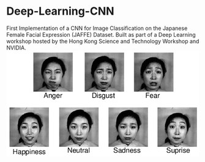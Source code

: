 # Deep-Learning-CNN
First Implementation of a CNN for Image Classification on the Japanese Female Facial Expression (JAFFE) Dataset. Built as part of a Deep Learning workshop hosted by the Hong Kong Science and Technology Workshop and NVIDIA.
!["JAFFE Categories"](/jaffe.png)

